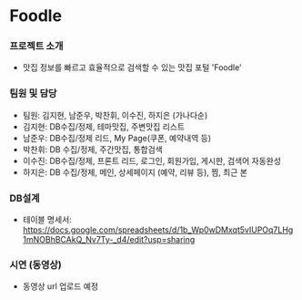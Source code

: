 # Foodle

### 프로젝트 소개
 - 맛집 정보를 빠르고 효율적으로 검색할 수 있는 맛집 포털 'Foodle'

### 팀원 및 담당 
 - 팀원: 김지현, 남준우, 박찬휘, 이수진, 하지은 (가나다순)
 - 김지현: DB수집/정제, 테마맛집, 주변맛집 리스트
 - 남준우: DB수집/정제 리드, My Page(쿠폰, 예약내역 등)
 - 박찬휘: DB 수집/정제, 주간맛집, 통합검색
 - 이수진: DB수집/정제, 프론트 리드, 로그인, 회원가입, 게시판, 검색어 자동완성 
 - 하지은: DB 수집/정제, 메인, 상세페이지 (예약, 리뷰 등), 찜, 최근 본 
 
### DB설계
 - 테이블 명세서: https://docs.google.com/spreadsheets/d/1b_Wp0wDMxqt5vIUPOq7LHg1mNOBhBCAkQ_Nv7Ty-_d4/edit?usp=sharing
 
### 시연 (동영상) 
 - 동영상 url 업로드 예정 
 
 
